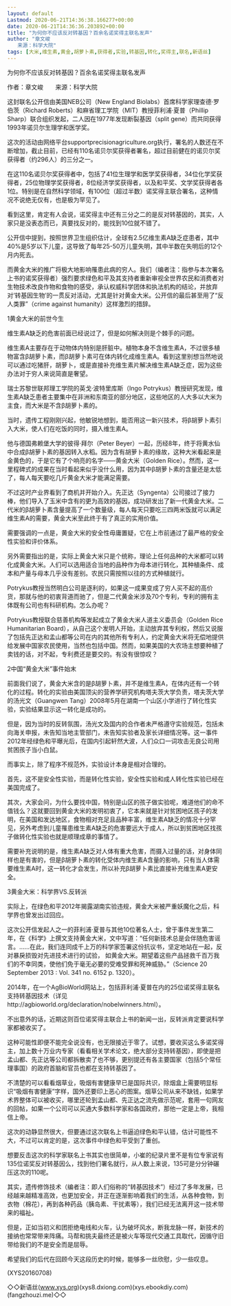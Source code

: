 ```yaml
---
layout: default
Lastmod: 2020-06-21T14:36:38.166277+00:00
date: 2020-06-21T14:36:36.203892+00:00
title: "为何你不应该反对转基因？百余名诺奖得主联名发声"
author: "章文峻
　　来源：科学大院"
tags: [大米,维生素,黄金,胡萝卜素,获得者,实验,转基因,转化,奖得主,联名,新语丝]
---
```


为何你不应该反对转基因？百余名诺奖得主联名发声

作者：章文峻　　来源：科学大院

这封联名公开信由美国NEB公司（New England Biolabs）首席科学家理查德·罗伯茨（Richard Roberts）和麻省理工学院（MIT）教授菲利浦·夏普（Phillip Sharp）联合组织发起，二人因在1977年发现断裂基因（split gene）而共同获得1993年诺贝尔生理学和医学奖。

这次的活动由网络平台supportprecisionagriculture.org执行，署名的人数还在不断增加，截止目前，已经有110名诺贝尔奖获得者署名，超过目前健在的诺贝尔奖获得者（约296人）的三分之一。

在这110名诺贝尔奖获得者中，包括了41位生理学和医学奖获得者，34位化学奖获得者，25位物理学奖获得者，8位经济学奖获得者，以及和平奖、文学奖获得者各1位。特别是在自然科学领域，有100位（超过半数）诺奖得主联合署名，这种情况不说绝无仅有，也是极为罕见了。

看到这里，肯定有人会说，诺奖得主中还有三分之二的是反对转基因的，其实，人家只是没表态而已，真要找反对的，能找到10位就不错了。

公开信中提到，按照世界卫生组织估计，全球有2.5亿维生素A缺乏症患者，其中40%是5岁以下儿童，这导致了每年25-50万儿童失明，其中半数在失明后的12个月内死去。

而黄金大米的推广将极大地影响罹患此病的穷人。我们（编者注：指参与本次署名上书的诺奖获得者）强烈要求绿色和平及其支持者重新审视全世界农民和消费者对生物技术改良作物和食物的感受，承认权威科学团体和执法机构的结论，并放弃对‘转基因生物’的一贯反对活动，尤其是针对黄金大米。公开信的最后甚至用了“反人类罪”（crime against humanity）这样激烈的措辞。

1黄金大米的前世今生

维生素A缺乏的危害前面已经说过了，但是如何解决则是个棘手的问题。

维生素A主要存在于动物体内特别是肝脏中。植物本身不含维生素A，不过很多植物富含β胡萝卜素，而β胡萝卜素可在体内转化成维生素A。看到这里别想当然地说可以通过吃猪肝，胡萝卜，或是直接补充维生素片解决维生素A缺乏症，因为这些办法对于穷人来说简直是奢望。

瑞士苏黎世联邦理工学院的英戈·波特里库斯（Ingo Potrykus）教授研究发现，维生素A缺乏患者主要集中在非洲和东南亚的部分地区，这些地区的人大多以大米为主食，而大米是不含β胡萝卜素的。

当时，遗传工程刚刚兴起，他敏锐地想到，能否用这一新兴技术，将β胡萝卜素引入大米，使人们在吃饭的同时，摄入维生素A。

他与德国弗赖堡大学的彼得·拜尔（Peter Beyer）一起，历经8年，终于将黄水仙中合成β胡萝卜素的基因转入水稻。因为含有胡萝卜素的缘故，这种大米看起来是金黄色的，于是它有了个响亮的名字——黄金大米（Golden Rice）。然而，这一里程碑式的成果在当时看起来似乎没什么用，因为其中β胡萝卜素的含量还是太低了，每人每天要吃几斤黄金大米才能满足需要。

不过这时产业界看到了商机并开始介入。先正达（Syngenta）公司接过了接力棒，他们导入了玉米中含有的更为高效的基因，成功研发出了新一代黄金大米。二代米的β胡萝卜素含量提高了一个数量级，每人每天只要吃三四两米饭就可以满足维生素A的需要，黄金大米至此终于有了真正的实用价值。

需要强调的一点是，黄金大米的安全性毋庸置疑，它在上市前通过了最严格的安全性实验和评价体系。

另外需要指出的是，实际上黄金大米只是个统称，理论上任何品种的大米都可以转化成黄金大米。人们可以选用适合当地的品种作为母本进行转化，其种植条件、成本和产量与母本几乎没有差别。农民只需按照以往的方式种植就行。

Potrykus教授当然明白公司是逐利的，如果这一成果变成了穷人买不起的高价货，那就与他的初衷背道而驰了，但是二代黄金米涉及70个专利，专利的拥有主体既有公司也有科研机构。怎么办呢？

Potrykus教授联合慈善机构等发起成立了黄金大米人道主义委员会（Golden Rice Humanitarian Board），从自己这个发明人开始，主动放弃其专利权，然后又说服了包括先正达和孟山都等公司在内的其他所有专利人，约定黄金大米将无偿地提供给发展中国家农民使用，当然也包括中国。然而，如果美国的大农场主想要种植了卖钱的话，对不起，专利费还是要交的。有没有很惊叹？

2中国“黄金大米”事件始末

前面我们说了，黄金大米含的是β胡萝卜素，并不是维生素A，在体内还有一个转化的过程。转化的实验由美国顶尖的营养学研究机构塔夫茨大学负责，塔夫茨大学的汤光文（Guangwen Tang）2008年5月在湖南一个山区小学进行了转化性实验，实验结果显示这一转化是成功的。

但是，因为当时的反转氛围，汤光文及国内的合作者未严格遵守实验规范，包括未向海关申报，未告知当地主管部门，未告知实验者及家长详细情况等。这一事件2012年经绿色和平曝光后，在国内引起轩然大波，人们众口一词攻击无良公司用贫困孩子当小白鼠。

而事实上，除了程序不规范外，实验设计本身是相对合理的。

首先，这不是安全性实验，而是转化性实验，安全性实验和成人转化性实验已经在美国完成了。

其次，大家会问，为什么要找中国，特别是山区的孩子做实验呢，难道他们的命不值钱么？这就要回到黄金大米的发明初衷了，它本来就是针对贫困地区孩子的发明，在美国和发达地区，食物相对充足且品种丰富，维生素A缺乏的情况十分罕见，另外考虑到儿童罹患维生素A缺乏的危害要远大于成人，所以到贫困地区找孩子做转化性实验也就是顺理成章的事情了。

需要补充说明的是，维生素A缺乏对人体有重大危害，而摄入过量的话，对身体同样也是有害的，但是β胡萝卜素的转化受体内维生素A含量的影响，只有当人体需要维生素A时，这一转化才会发生，所以补充β胡萝卜素比直接补充维生素A更安全。

3黄金大米：科学界VS.反转派

实际上，在绿色和平2012年揭露湖南实验违规，黄金大米被严重妖魔化之后，科学界也曾发出过回应。

这次公开信发起人之一的菲利浦·夏普与其他10位著名人士，曾于事件发生第二年，在《科学》上撰文支持黄金大米，文中写道：“任何新技术总是会伴随危害谣言。……在此，我们连同成千上万的科学家签署这份抗议书，坚定地站在一起，反对暴戾损毁对先进技术进行的试验， 如黄金大米。期望着这些产品拯救千百万我们的不幸同类，使他们免于毫无必要的受难受罪和死神威胁。”（Science 20 September 2013 : Vol. 341 no. 6152 p. 1320）。

2014年，在一个AgBioWorld网站上，包括菲利浦·夏普在内的25位诺奖得主联名支持转基因技术（详见http://agbioworld.org/declaration/nobelwinners.html）。

不出意外的话，近期这则百位诺奖得主联合上书的新闻一出，反转派肯定要说科学家都被收买了。

这种可能性即便不能完全说没有，也无限接近于零了。试想，要收买这么多诺奖得主，加上数十万业内专家（看看相关学术论文，绝大部分支持转基因），即使是把孟山都、先正达等公司都拆散卖了也不够，更别提还有各主要国家（包括5个常任理事国）的政府首脑和官员也都在支持转基因了。

不清楚的可以看看烟草业，吸烟有害健康早已是国际共识，除烟盒上需要明显标识“吸烟有害健康”字样，国外还要印上恶心的图案。烟草公司从来不缺钱，如果学术界整体可以被收买，哪里还轮到孟山都、先正达之流先做示范呢，套用一句网友的回帖，如果一个公司可以买通大多数科学家和各国政府，那他一定是上帝，我相信上帝。

这次的动静显然很大，但要通过这次联名上书逼迫绿色和平认错，估计可能性不大，不过可以肯定的是，这次事件中绿色和平受到了重创。

想要反击这次的科学家联名上书其实也很简单，小崔的纪录片里不是有位专家说有135位诺奖反对转基因么，找到他们署名就行，从人数上来说，135可是分分钟碾压这次的110呢。

其实，遗传修饰技术（编者注：即人们俗称的“转基因技术”）经过了多年发展，已经越来越精准高效，也更加安全，并正在逐渐影响着我们的生活，从各种食物，到衣物（棉花），再到各种药品（胰岛素、干扰素等），我们已经无法离开这一技术带来的福祉。

但是，正如当初义和团拒绝电线和火车，认为破坏风水，断我龙脉一样，新技术的接纳也常常带来阵痛。马帮和挑夫最终还是被火车等现代交通工具取代，因循守旧带给我们的不是安全而是屈辱。

希望我们的后代在回顾今天这段历史的时候，能够多一丝欣慰，少一些叹息。

(XYS20160708)

◇◇新语丝(www.xys.org)(xys8.dxiong.com)(xys.ebookdiy.com)(fangzhouzi.me)◇◇

